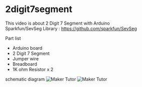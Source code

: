 # 2digit7segment
This video is about 2 Digit 7 Segment with Arduino<br>
Sparkfun/SevSeg Library : https://github.com/sparkfun/SevSeg

Part list
- Arduino board
- 2 Digit 7 Segment
- Jumper wire
- Breadboard
- 1K ohm Resistor x 2



schematic diagram
![Maker Tutor](https://2.bp.blogspot.com/-BkRDdOoelyQ/W4JJx-uGaMI/AAAAAAABKyI/UNclTi29jrQy6cnAQPmEFeg1kckhihHQQCLcBGAs/s400/be3dc66a0cc3e2e325c4446864f39b22f55c5eb0.jpg)
![Maker Tutor](https://4.bp.blogspot.com/-iqndrUcjK04/W4EFaIVkH6I/AAAAAAABKx8/l28qvcWn3oAiZs_noAhD4_yNGs0H_-nHACLcBGAs/s640/Screen%2BShot%2B2561-08-25%2Bat%2B14.28.46.png)
